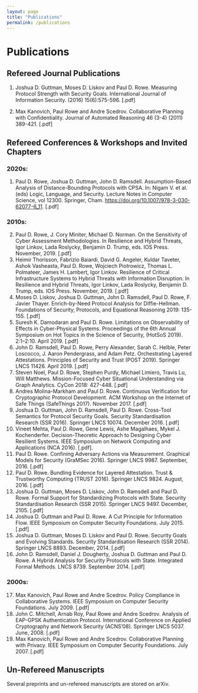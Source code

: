 ```yaml
---
layout: page
title: "Publications"
permalink: /publications
---
```


# Publications

## Refereed Journal Publications
1. Joshua D. Guttman, Moses D. Liskov and Paul D. Rowe. Measuring Protocol Strength with Security Goals. International Journal of Information Security. (2016) 15(6):575-596.  [.pdf]

2. Max Kanovich, Paul Rowe and Andre Scedrov. Collaborative Planning with Confidentiality. Journal of Automated Reasoning 46 (3-4) (2011) 389-421. [.pdf] 

## Refereed Conferences & Workshops and Invited Chapters 

### 2020s:

1. Paul D. Rowe, Joshua D. Guttman, John D. Ramsdell. Assumption-Based Analysis of Distance-Bounding Protocols with CPSA. In: Nigam V. et al. (eds) Logic, Language, and Security. Lecture Notes in Computer Science, vol 12300. Springer, Cham. https://doi.org/10.1007/978-3-030-62077-6_11. [.pdf]

### 2010s:

2. Paul D. Rowe, J. Cory Miniter, Michael D. Norman. On the Sensitivity of Cyber Assessment Methodologies. In Resilience and Hybrid Threats, Igor Linkov, Lada Roslycky, Benjamin D. Trump, eds. IOS Press. November, 2019. [.pdf]
3. Heimir Thorisson, Fabrizio Baiardi, David G. Angeler, Kuldar Taveter, Ashok Vasheasta, Paul D. Rowe, Wojciech Piotrowicz, Thomas L. Polmateer, James H. Lambert, Igor Linkov. Resilience of Critical Infrastructure Systems to Hybrid Threats with Information Disruption. In Resilience and Hybrid Threats, Igor Linkov, Lada Roslycky, Benjamin D. Trump, eds. IOS Press. November, 2019. [.pdf]
4. Moses D. Liskov, Joshua D. Guttman, John D. Ramsdell, Paul D. Rowe, F. Javier Thayer. Enrich-by-Need Protocol Analysis for Diffie-Hellman. Foundations of Security, Protocols, and Equational Reasoning 2019: 135-155. [.pdf]
5. Suresh K. Damodaran and Paul D. Rowe. Limitations on Observability of Effects in Cyber-Physical Systems. Proceedings of the 6th Annual Symposium on Hot Topics in the Science of Security, (HotSoS 2019). 2:1–2:10. April 2019. [.pdf]
6. John D. Ramsdell, Paul D. Rowe, Perry Alexander, Sarah C. Helble, Peter Loscocco, J. Aaron Pendergrass, and Adam Petz. Orchestrating Layered Attestations. Principles of Security and Trust (POST 2019). Springer LNCS 11426. April 2019. [.pdf]
7. Steven Noel, Paul D. Rowe, Stephen Purdy, Michael Limiero, Travis Lu, Will Matthews. Mission-Focused Cyber Situational Understanding via Graph Analytics. CyCon 2018: 427-448. [.pdf]
8. Andres Molina-Markham and Paul D. Rowe. Continuous Verification for Cryptographic Protocol Development. ACM Workshop on the Internet of Safe Things (SafeThings 2017). November 2017. [.pdf]
9. Joshua D. Guttman, John D. Ramsdell, Paul D. Rowe. Cross-Tool Semantics for Protocol Security Goals. Security Standardisation Research (SSR 2016). Springer LNCS 10074. December 2016. [.pdf]
10. Vineet Mehta, Paul D. Rowe, Gene Lewis, Ashe Magalhaes, Mykel J. Kochenderfer. Decision-Theoretic Approach to Designing Cyber Resilient Systems. IEEE Symposium on Network Computing and Applications (NCA 2016). [.pdf].
11. Paul D. Rowe. Confining Adversary Actions via Measurement. Graphical Models for Security (GraMSec 2016). Springer LNCS 9987. September, 2016. [.pdf]
12. Paul D. Rowe. Bundling Evidence for Layered Attestation. Trust & Trustworthy Computing (TRUST 2016). Springer LNCS 9824. August, 2016. [.pdf]
13. Joshua D. Guttman, Moses D. Liskov, John D. Ramsdell and Paul D. Rowe. Formal Support for Standardizing Protocols with State. Security Standardisation Research (SSR 2015). Springer LNCS 9497. December, 2105. [.pdf]
14. Joshua D. Guttman and Paul D. Rowe. A Cut Principle for Information Flow. IEEE Symposium on Computer Security Foundations. July 2015. [.pdf]
15. Joshua D. Guttman, Moses D. Liskov and Paul D. Rowe. Security Goals and Evolving Standards. Security Standardisation Research (SSR 2014). Springer LNCS 8893. December, 2014. [.pdf]
16. John D. Ramsdell, Daniel J. Dougherty, Joshua D. Guttman and Paul D. Rowe. A Hybrid Analysis for Security Protocols with State. Integrated Formal Methods. LNCS 8739. September 2014. [.pdf]

### 2000s:

17. Max Kanovich, Paul Rowe and Andre Scedrov. Policy Compliance in Collaborative Systems. IEEE Symposium on Computer Security Foundations. July 2009. [.pdf]
18. John C. Mitchell, Arnab Roy, Paul Rowe and Andre Scedrov. Analysis of EAP-GPSK Authentication Protocol. International Conference on Applied Cryptography and Network Security (ACNS’08). Springer LNCS 5037. June, 2008. [.pdf]
19. Max Kanovich, Paul Rowe and Andre Scedrov. Collaborative Planning with Privacy. IEEE Symposium on Computer Security Foundations. July 2007. [.pdf]

## Un-Refereed Manuscripts

Several preprints and un-refereed manuscripts are stored on arXiv.
